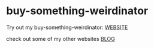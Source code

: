 # buy-something-weirdinator

Try out my buy-something-weirdinator: [WEBSITE](https://buy-something-weirdinator.cytochromep450.repl.co/)

check out some of my other websites [BLOG](https://www.ronald-luo.com/100-websites/)
